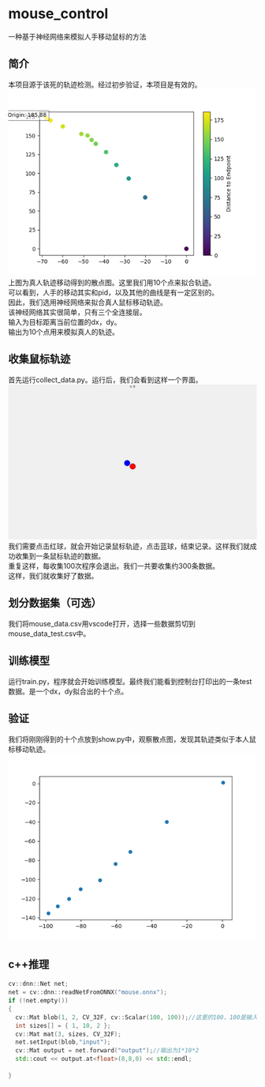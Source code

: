 # mouse_control
一种基于神经网络来模拟人手移动鼠标的方法  
## 简介
本项目源于该死的轨迹检测。经过初步验证，本项目是有效的。  
<img src="./imgs/Figure_1.png">  
上图为真人轨迹移动得到的散点图。这里我们用10个点来拟合轨迹。  
可以看到，人手的移动其实和pid，以及其他的曲线是有一定区别的。  
因此，我们选用神经网络来拟合真人鼠标移动轨迹。  
该神经网络其实很简单，只有三个全连接层。  
输入为目标距离当前位置的dx，dy。  
输出为10个点用来模拟真人的轨迹。  
## 收集鼠标轨迹
首先运行collect_data.py。运行后，我们会看到这样一个界面。  
<img src="./imgs/collect.png">  
我们需要点击红球，就会开始记录鼠标轨迹，点击蓝球，结束记录。这样我们就成功收集到一条鼠标轨迹的数据。  
重复这样，每收集100次程序会退出。我们一共要收集约300条数据。  
这样，我们就收集好了数据。  
## 划分数据集（可选）
我们将mouse_data.csv用vscode打开，选择一些数据剪切到mouse_data_test.csv中。  
## 训练模型
运行train.py，程序就会开始训练模型。最终我们能看到控制台打印出的一条test数据。是一个dx，dy拟合出的十个点。  
## 验证
我们将刚刚得到的十个点放到show.py中，观察散点图，发现其轨迹类似于本人鼠标移动轨迹。  
<img src="./imgs/Figure_2.png"> 
## c++推理

```c++
cv::dnn::Net net;
net = cv::dnn::readNetFromONNX("mouse.onnx");
if (!net.empty())
{
  cv::Mat blob(1, 2, CV_32F, cv::Scalar(100, 100));//这里的100，100是输入dx，dy
  int sizes[] = { 1, 10, 2 };
  cv::Mat mat(3, sizes, CV_32F);
  net.setInput(blob,"input");
  cv::Mat output = net.forward("output");//输出为1*10*2
  std::cout << output.at<float>(0,8,0) << std::endl;

}
```
